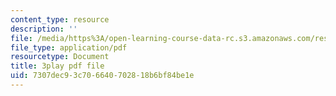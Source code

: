 ```yaml
---
content_type: resource
description: ''
file: /media/https%3A/open-learning-course-data-rc.s3.amazonaws.com/res-6-007-signals-and-systems-spring-2011/7307dec93c706640702818b6bf84be1e_0Gat_aSzi5Y.pdf
file_type: application/pdf
resourcetype: Document
title: 3play pdf file
uid: 7307dec9-3c70-6640-7028-18b6bf84be1e
---
```

